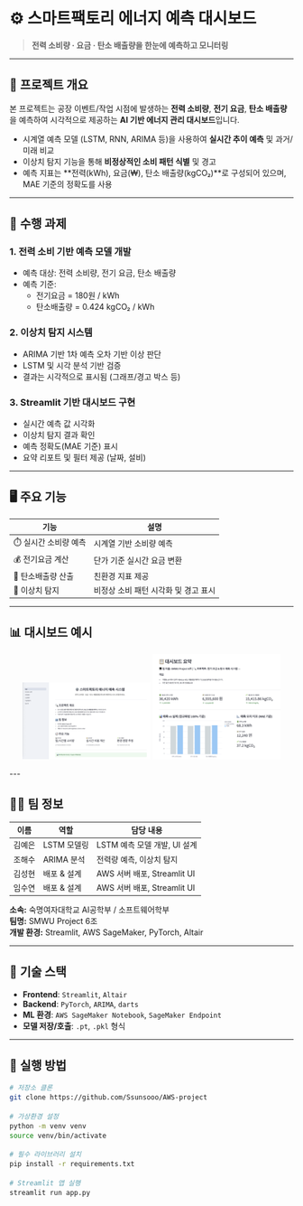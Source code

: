 # ⚙️ 스마트팩토리 에너지 예측 대시보드

> **전력 소비량 · 요금 · 탄소 배출량을 한눈에 예측하고 모니터링**

---

## 📌 프로젝트 개요

본 프로젝트는 공장 이벤트/작업 시점에 발생하는 **전력 소비량**, **전기 요금**, **탄소 배출량**을 예측하여 시각적으로 제공하는 **AI 기반 에너지 관리 대시보드**입니다.

- 시계열 예측 모델 (LSTM, RNN, ARIMA 등)을 사용하여 **실시간 추이 예측** 및 과거/미래 비교
- 이상치 탐지 기능을 통해 **비정상적인 소비 패턴 식별** 및 경고
- 예측 지표는 **전력(kWh), 요금(₩), 탄소 배출량(kgCO₂)**로 구성되어 있으며, MAE 기준의 정확도를 사용

---

## 🧠 수행 과제

### 1. 전력 소비 기반 예측 모델 개발
- 예측 대상: 전력 소비량, 전기 요금, 탄소 배출량  
- 예측 기준:  
  - 전기요금 = 180원 / kWh  
  - 탄소배출량 = 0.424 kgCO₂ / kWh

### 2. 이상치 탐지 시스템
- ARIMA 기반 1차 예측 오차 기반 이상 판단
- LSTM 및 시각 분석 기반 검증
- 결과는 시각적으로 표시됨 (그래프/경고 박스 등)

### 3. Streamlit 기반 대시보드 구현
- 실시간 예측 값 시각화
- 이상치 탐지 결과 확인
- 예측 정확도(MAE 기준) 표시
- 요약 리포트 및 필터 제공 (날짜, 설비)

---

## 🖥️ 주요 기능

| 기능 | 설명 |
|------|------|
| ⏱️ 실시간 소비량 예측 | 시계열 기반 소비량 예측 |
| 💰 전기요금 계산 | 단가 기준 실시간 요금 변환 |
| 🌿 탄소배출량 산출 | 친환경 지표 제공 |
| 🔎 이상치 탐지 | 비정상 소비 패턴 시각화 및 경고 표시 |

---

## 📊 대시보드 예시

<p align="center">
  <img src="./assets/01.png" width="45%">
  <img src="./assets/02.png" width="45%">
</p>
---

## 🧑‍💻 팀 정보

| 이름 | 역할 | 담당 내용 |
|------|------|------------|
| 김예은 | LSTM 모델링 | LSTM 예측 모델 개발, UI 설계 |
| 조해수 | ARIMA 분석 | 전력량 예측, 이상치 탐지 |
| 김성현 | 배포 & 설계 | AWS 서버 배포, Streamlit UI |
| 임수연 | 배포 & 설계 | AWS 서버 배포, Streamlit UI |

**소속:** 숙명여자대학교 AI공학부 / 소프트웨어학부  
**팀명:** SMWU Project 6조  
**개발 환경:** Streamlit, AWS SageMaker, PyTorch, Altair


---

## 🔧 기술 스택

- **Frontend**: `Streamlit`, `Altair`
- **Backend**: `PyTorch`, `ARIMA`, `darts`
- **ML 환경**: `AWS SageMaker Notebook`, `SageMaker Endpoint`
- **모델 저장/호출**: `.pt`, `.pkl` 형식

---

## 🚀 실행 방법

```bash
# 저장소 클론
git clone https://github.com/Ssunsooo/AWS-project

# 가상환경 설정
python -m venv venv
source venv/bin/activate

# 필수 라이브러리 설치
pip install -r requirements.txt

# Streamlit 앱 실행
streamlit run app.py
